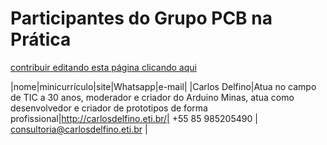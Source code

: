 # Participantes do Grupo PCB na Prática

[contribuir editando esta página clicando aqui](https://github.com/ArduinoMinas/pcbnapratica/edit/master/docs/participantes/README.md)

|nome|minicurrículo|site|Whatsapp|e-mail|
|Carlos Delfino|Atua no campo de TIC a 30 anos, moderador e criador do Arduino Minas, atua como desenvolvedor e criador de prototipos de forma profissional|http://carlosdelfino.eti.br/| +55 85 985205490 | consultoria@carlosdelfino.eti.br |
  
